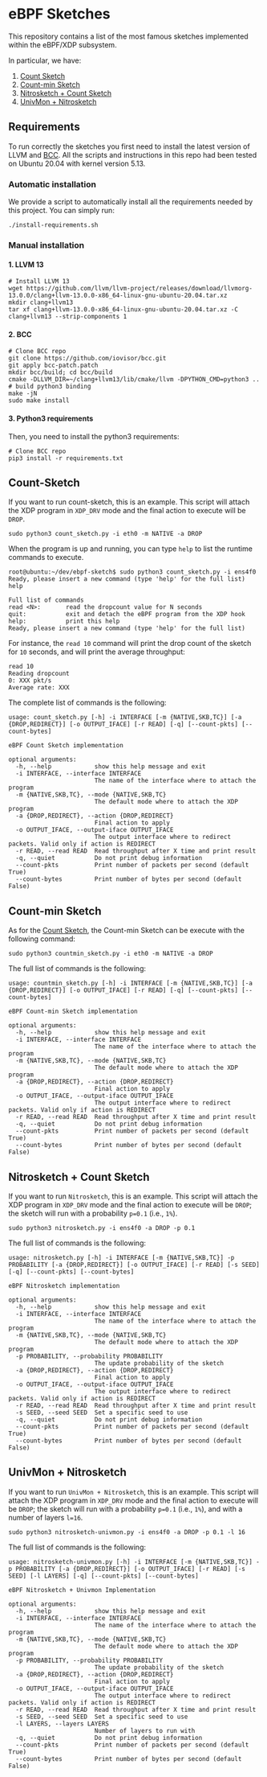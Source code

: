# eBPF Sketches

This repository contains a list of the most famous sketches implemented within the eBPF/XDP subsystem.

In particular, we have:

1. [Count Sketch](#count-sketch)
2. [Count-min Sketch](#count-min-sketch)
2. [Nitrosketch + Count Sketch](#nitrosketch)
2. [UnivMon + Nitrosketch](#univmon)

## Requirements

To run correctly the sketches you first need to install the latest version of LLVM and [BCC](https://github.com/iovisor/bcc).
All the scripts and instructions in this repo had been tested on Ubuntu 20.04 with kernel version 5.13.

### Automatic installation

We provide a script to automatically install all the requirements needed by this project.
You can simply run:

```shell
./install-requirements.sh
```

### Manual installation
#### 1. LLVM 13

```shell
# Install LLVM 13
wget https://github.com/llvm/llvm-project/releases/download/llvmorg-13.0.0/clang+llvm-13.0.0-x86_64-linux-gnu-ubuntu-20.04.tar.xz
mkdir clang+llvm13
tar xf clang+llvm-13.0.0-x86_64-linux-gnu-ubuntu-20.04.tar.xz -C clang+llvm13 --strip-components 1
```

#### 2. BCC

```shell
# Clone BCC repo
git clone https://github.com/iovisor/bcc.git
git apply bcc-patch.patch
mkdir bcc/build; cd bcc/build
cmake -DLLVM_DIR=~/clang+llvm13/lib/cmake/llvm -DPYTHON_CMD=python3 .. # build python3 binding
make -jN
sudo make install
```

#### 3. Python3 requirements
Then, you need to install the python3 requirements:

```shell
# Clone BCC repo
pip3 install -r requirements.txt
```

## Count-Sketch
If you want to run count-sketch, this is an example.
This script will attach the XDP program in `XDP_DRV` mode and the final action to execute will be `DROP`.
```shell
sudo python3 count_sketch.py -i eth0 -m NATIVE -a DROP
```

When the program is up and running, you can type `help` to list the runtime commands to execute.

```shell
root@ubuntu:~/dev/ebpf-sketch$ sudo python3 count_sketch.py -i ens4f0
Ready, please insert a new command (type 'help' for the full list)
help

Full list of commands
read <N>:       read the dropcount value for N seconds
quit:           exit and detach the eBPF program from the XDP hook
help:           print this help
Ready, please insert a new command (type 'help' for the full list)
```

For instance, the `read 10` command will print the drop count of the sketch for `10` seconds, and will print the average throughput:
```shell
read 10
Reading dropcount
0: XXX pkt/s
Average rate: XXX
```

The complete list of commands is the following:

```shell
usage: count_sketch.py [-h] -i INTERFACE [-m {NATIVE,SKB,TC}] [-a {DROP,REDIRECT}] [-o OUTPUT_IFACE] [-r READ] [-q] [--count-pkts] [--count-bytes]

eBPF Count Sketch implementation

optional arguments:
  -h, --help            show this help message and exit
  -i INTERFACE, --interface INTERFACE
                        The name of the interface where to attach the program
  -m {NATIVE,SKB,TC}, --mode {NATIVE,SKB,TC}
                        The default mode where to attach the XDP program
  -a {DROP,REDIRECT}, --action {DROP,REDIRECT}
                        Final action to apply
  -o OUTPUT_IFACE, --output-iface OUTPUT_IFACE
                        The output interface where to redirect packets. Valid only if action is REDIRECT
  -r READ, --read READ  Read throughput after X time and print result
  -q, --quiet           Do not print debug information
  --count-pkts          Print number of packets per second (default True)
  --count-bytes         Print number of bytes per second (default False)
```

## Count-min Sketch
As for the [Count Sketch](#count-sketch), the Count-min Sketch can be execute with the following command:
```shell
sudo python3 countmin_sketch.py -i eth0 -m NATIVE -a DROP
```

The full list of commands is the following:
```shell
usage: countmin_sketch.py [-h] -i INTERFACE [-m {NATIVE,SKB,TC}] [-a {DROP,REDIRECT}] [-o OUTPUT_IFACE] [-r READ] [-q] [--count-pkts] [--count-bytes]

eBPF Count-min Sketch implementation

optional arguments:
  -h, --help            show this help message and exit
  -i INTERFACE, --interface INTERFACE
                        The name of the interface where to attach the program
  -m {NATIVE,SKB,TC}, --mode {NATIVE,SKB,TC}
                        The default mode where to attach the XDP program
  -a {DROP,REDIRECT}, --action {DROP,REDIRECT}
                        Final action to apply
  -o OUTPUT_IFACE, --output-iface OUTPUT_IFACE
                        The output interface where to redirect packets. Valid only if action is REDIRECT
  -r READ, --read READ  Read throughput after X time and print result
  -q, --quiet           Do not print debug information
  --count-pkts          Print number of packets per second (default True)
  --count-bytes         Print number of bytes per second (default False)
```

## <a id="nitrosketch"></a>Nitrosketch + Count Sketch
If you want to run `Nitrosketch`, this is an example.
This script will attach the XDP program in `XDP_DRV` mode and the final action to execute will be `DROP`; the sketch will run with a probability `p=0.1` (i.e., `1%`).

```shell
sudo python3 nitrosketch.py -i ens4f0 -a DROP -p 0.1
```

The full list of commands is the following:
```shell
usage: nitrosketch.py [-h] -i INTERFACE [-m {NATIVE,SKB,TC}] -p PROBABILITY [-a {DROP,REDIRECT}] [-o OUTPUT_IFACE] [-r READ] [-s SEED] [-q] [--count-pkts] [--count-bytes]

eBPF Nitrosketch implementation

optional arguments:
  -h, --help            show this help message and exit
  -i INTERFACE, --interface INTERFACE
                        The name of the interface where to attach the program
  -m {NATIVE,SKB,TC}, --mode {NATIVE,SKB,TC}
                        The default mode where to attach the XDP program
  -p PROBABILITY, --probability PROBABILITY
                        The update probability of the sketch
  -a {DROP,REDIRECT}, --action {DROP,REDIRECT}
                        Final action to apply
  -o OUTPUT_IFACE, --output-iface OUTPUT_IFACE
                        The output interface where to redirect packets. Valid only if action is REDIRECT
  -r READ, --read READ  Read throughput after X time and print result
  -s SEED, --seed SEED  Set a specific seed to use
  -q, --quiet           Do not print debug information
  --count-pkts          Print number of packets per second (default True)
  --count-bytes         Print number of bytes per second (default False)
```

## <a id="univmon"></a>UnivMon + Nitrosketch
If you want to run `UnivMon + Nitrosketch`, this is an example.
This script will attach the XDP program in `XDP_DRV` mode and the final action to execute will be `DROP`; the sketch will run with a probability `p=0.1` (i.e., `1%`), and with a number of layers `l=16`.

```shell
sudo python3 nitrosketch-univmon.py -i ens4f0 -a DROP -p 0.1 -l 16
```

The full list of commands is the following:
```shell
usage: nitrosketch-univmon.py [-h] -i INTERFACE [-m {NATIVE,SKB,TC}] -p PROBABILITY [-a {DROP,REDIRECT}] [-o OUTPUT_IFACE] [-r READ] [-s SEED] [-l LAYERS] [-q] [--count-pkts] [--count-bytes]

eBPF Nitrosketch + Univmon Implementation

optional arguments:
  -h, --help            show this help message and exit
  -i INTERFACE, --interface INTERFACE
                        The name of the interface where to attach the program
  -m {NATIVE,SKB,TC}, --mode {NATIVE,SKB,TC}
                        The default mode where to attach the XDP program
  -p PROBABILITY, --probability PROBABILITY
                        The update probability of the sketch
  -a {DROP,REDIRECT}, --action {DROP,REDIRECT}
                        Final action to apply
  -o OUTPUT_IFACE, --output-iface OUTPUT_IFACE
                        The output interface where to redirect packets. Valid only if action is REDIRECT
  -r READ, --read READ  Read throughput after X time and print result
  -s SEED, --seed SEED  Set a specific seed to use
  -l LAYERS, --layers LAYERS
                        Number of layers to run with
  -q, --quiet           Do not print debug information
  --count-pkts          Print number of packets per second (default True)
  --count-bytes         Print number of bytes per second (default False)
```

